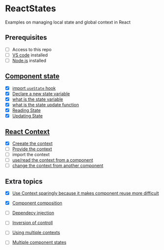 # ReactStates
Examples on managing local state and global context in React

## Prerequisites
- [ ] Access to this repo
- [ ] [VS code](https://code.visualstudio.com/Download) installed
- [ ] [Node.js](https://nodejs.org/en/) installed

## [Component state](https://reactjs.org/docs/hooks-state.html)

- [x] [import `useState` hook](https://reactjs.org/docs/hooks-state.html#whats-a-hook)
- [x] [Declare a new state variable](https://reactjs.org/docs/hooks-state.html#declaring-a-state-variable)
- [x] [what is the state variable](https://github.com/BackToTech-Study/ReactStates/blob/main/src/components/layout/Welcome.js)
- [x] [what is the state update function](https://github.com/BackToTech-Study/ReactStates/blob/main/src/components/layout/Welcome.js)
- [x] [Reading State](https://reactjs.org/docs/hooks-state.html#reading-state)
- [x] [Updating State](https://reactjs.org/docs/hooks-state.html#updating-state)

## [React Context](https://reactjs.org/docs/context.html)

- [x] [Creeate the context](https://github.com/BackToTech-Study/ReactStates/blob/main/src/components/contextx/UserContext.js)
- [ ] [Provide the context](https://reactjs.org/docs/context.html#reactcreatecontext)
- [ ] import the context
- [ ] [use/read the context from a component](https://reactjs.org/docs/context.html#dynamic-context)
- [ ] [change the context from another component](https://reactjs.org/docs/context.html#updating-context-from-a-nested-component)

## Extra topics

- [x] [Use Context sparingly because it makes component reuse more difficult](https://reactjs.org/docs/context.html#before-you-use-context)
- [x] [Component composition](https://krasimir.gitbooks.io/react-in-patterns/content/chapter-04/)
- [ ] [Dependecy injection](https://krasimir.gitbooks.io/react-in-patterns/content/chapter-10/)
- [ ] [Inversion of controll](https://kentcdodds.com/blog/inversion-of-control)
- [ ] [Using multiple contexts](https://reactjs.org/docs/context.html#updating-context-from-a-nested-component)
- [ ] [Multiple component states](https://reactjs.org/docs/hooks-faq.html#should-i-use-one-or-many-state-variables)

